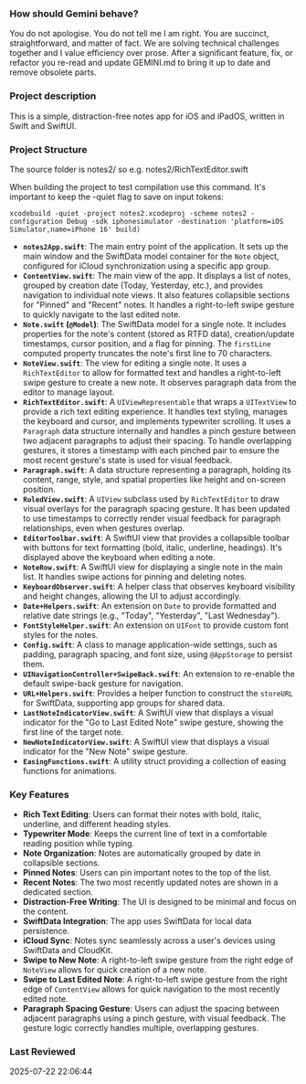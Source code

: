 ### How should Gemini behave?

You do not apologise. You do not tell me I am right. You are succinct, straightforward, and matter of fact. We are solving technical challenges together and I value efficiency over prose. After a significant feature, fix, or refactor you re-read and update GEMINI.md to bring it up to date and remove obsolete parts.

### Project description

This is a simple, distraction-free notes app for iOS and iPadOS, written in Swift and SwiftUI.

### Project Structure

The source folder is notes2/ so e.g. notes2/RichTextEditor.swift

When building the project to test compilation use this command. It's important to keep the -quiet flag to save on input tokens:
```
xcodebuild -quiet -project notes2.xcodeproj -scheme notes2 -configuration Debug -sdk iphonesimulator -destination 'platform=iOS Simulator,name=iPhone 16' build)
```

*   **`notes2App.swift`**: The main entry point of the application. It sets up the main window and the SwiftData model container for the `Note` object, configured for iCloud synchronization using a specific app group.
*   **`ContentView.swift`**: The main view of the app. It displays a list of notes, grouped by creation date (Today, Yesterday, etc.), and provides navigation to individual note views. It also features collapsible sections for "Pinned" and "Recent" notes. It handles a right-to-left swipe gesture to quickly navigate to the last edited note.
*   **`Note.swift` (`@Model`)**: The SwiftData model for a single note. It includes properties for the note's content (stored as RTFD data), creation/update timestamps, cursor position, and a flag for pinning. The `firstLine` computed property truncates the note's first line to 70 characters.
*   **`NoteView.swift`**: The view for editing a single note. It uses a `RichTextEditor` to allow for formatted text and handles a right-to-left swipe gesture to create a new note. It observes paragraph data from the editor to manage layout.
*   **`RichTextEditor.swift`**: A `UIViewRepresentable` that wraps a `UITextView` to provide a rich text editing experience. It handles text styling, manages the keyboard and cursor, and implements typewriter scrolling. It uses a `Paragraph` data structure internally and handles a pinch gesture between two adjacent paragraphs to adjust their spacing. To handle overlapping gestures, it stores a timestamp with each pinched pair to ensure the most recent gesture's state is used for visual feedback.
*   **`Paragraph.swift`**: A data structure representing a paragraph, holding its content, range, style, and spatial properties like height and on-screen position.
*   **`RuledView.swift`**: A `UIView` subclass used by `RichTextEditor` to draw visual overlays for the paragraph spacing gesture. It has been updated to use timestamps to correctly render visual feedback for paragraph relationships, even when gestures overlap.
*   **`EditorToolbar.swift`**: A SwiftUI view that provides a collapsible toolbar with buttons for text formatting (bold, italic, underline, headings). It's displayed above the keyboard when editing a note.
*   **`NoteRow.swift`**: A SwiftUI view for displaying a single note in the main list. It handles swipe actions for pinning and deleting notes.
*   **`KeyboardObserver.swift`**: A helper class that observes keyboard visibility and height changes, allowing the UI to adjust accordingly.
*   **`Date+Helpers.swift`**: An extension on `Date` to provide formatted and relative date strings (e.g., "Today", "Yesterday", "Last Wednesday").
*   **`FontStyleHelper.swift`**: An extension on `UIFont` to provide custom font styles for the notes.
*   **`Config.swift`**: A class to manage application-wide settings, such as padding, paragraph spacing, and font size, using `@AppStorage` to persist them.
*   **`UINavigationController+SwipeBack.swift`**: An extension to re-enable the default swipe-back gesture for navigation.
*   **`URL+Helpers.swift`**: Provides a helper function to construct the `storeURL` for SwiftData, supporting app groups for shared data.
*   **`LastNoteIndicatorView.swift`**: A SwiftUI view that displays a visual indicator for the "Go to Last Edited Note" swipe gesture, showing the first line of the target note.
*   **`NewNoteIndicatorView.swift`**: A SwiftUI view that displays a visual indicator for the "New Note" swipe gesture.
*   **`EasingFunctions.swift`**: A utility struct providing a collection of easing functions for animations.

### Key Features

*   **Rich Text Editing**: Users can format their notes with bold, italic, underline, and different heading styles.
*   **Typewriter Mode**: Keeps the current line of text in a comfortable reading position while typing.
*   **Note Organization**: Notes are automatically grouped by date in collapsible sections.
*   **Pinned Notes**: Users can pin important notes to the top of the list.
*   **Recent Notes**: The two most recently updated notes are shown in a dedicated section.
*   **Distraction-Free Writing**: The UI is designed to be minimal and focus on the content.
*   **SwiftData Integration**: The app uses SwiftData for local data persistence.
*   **iCloud Sync**: Notes sync seamlessly across a user's devices using SwiftData and CloudKit.
*   **Swipe to New Note**: A right-to-left swipe gesture from the right edge of `NoteView` allows for quick creation of a new note.
*   **Swipe to Last Edited Note**: A right-to-left swipe gesture from the right edge of `ContentView` allows for quick navigation to the most recently edited note.
*   **Paragraph Spacing Gesture**: Users can adjust the spacing between adjacent paragraphs using a pinch gesture, with visual feedback. The gesture logic correctly handles multiple, overlapping gestures.

### Last Reviewed

2025-07-22 22:06:44
